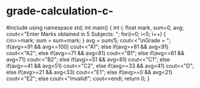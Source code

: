 # grade-calculation-c-
#include<iostream>
using namespace std;
int main()
{
    int i;
    float mark, sum=0, avg;
    cout<<"Enter Marks obtained in 5 Subjects: ";
    for(i=0; i<5; i++)
    {
        cin>>mark;
        sum = sum+mark;
    }
    avg = sum/5;
    cout<<"\nGrade = ";
    if(avg>=91 && avg<=100)
        cout<<"A1";
    else if(avg>=81 && avg<91)
        cout<<"A2";
    else if(avg>=71 && avg<81)
        cout<<"B1";
    else if(avg>=61 && avg<71)
        cout<<"B2";
    else if(avg>=51 && avg<61)
        cout<<"C1";
    else if(avg>=41 && avg<51)
        cout<<"C2";
    else if(avg>=33 && avg<41)
        cout<<"D";
    else if(avg>=21 && avg<33)
        cout<<"E1";
    else if(avg>=0 && avg<21)
        cout<<"E2";
    else
        cout<<"Invalid!";
    cout<<endl;
    return 0;
}
